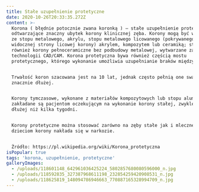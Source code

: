 ```yaml
---
title: Stałe uzupełnienie protetyczne
date: 2020-10-26T20:33:35.272Z
content: >-
  Korona ( błędnie potocznie zwana koronką ) – stałe uzupełnienie protetyczne
  odtwarzające znaczny ubytek korony klinicznej zęba. Korony mogą być wykonywane
  ze stopu metalowego, akrylu, stopu metalowego licowanego (pokrywanego od
  widocznej strony licowej korony) akrylem, kompozytem lub ceramiką; stosuje się
  również korony pełnoceramiczne bez podbudowy metalowej, wytwarzane za pomocą
  technologii CAD/CAM. Korona protetyczna bywa również częścią mostu
  protetycznego, którego wykonanie umożliwia uzupełnianie braków międzyzębowych.


  Trwałość koron szacowana jest na 10 lat, jednak często pełnią one swą funkcję
  znacznie dłużej.


  Korony tymczasowe, wykonane z materiałów kompozytowych lub stopu aluminium,
  zakładane są pacjentom oczekującym na wykonanie korony stałej, zwykle nie
  dłużej niż kilka tygodni.


  Korony protetyczne można stosować zarówno na zęby stałe jak i mleczne. Małym
  dzieciom korony nakłada się w narkozie.


  Źródło: https://pl.wikipedia.org/wiki/Korona_protetyczna
isPopular: true
tags: 'korona, uzupełnienie, protetyczne'
galleryImages:
  - /uploads/118601148_642961036425224_5802857680080596000_n.jpg
  - /uploads/118592835_327387968611198_232854259420908531_n.jpg
  - /uploads/118625819_148094786946663_770887165328994709_n.jpg
---
```


